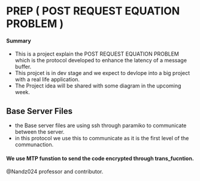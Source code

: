 # PREP ( POST REQUEST EQUATION PROBLEM )

#### Summary

* This is a project explain the POST REQUEST EQUATION PROBLEM which is the protocol developed to enhance the latency of a message buffer.
* This projcet is in dev stage and we expect to devlope into a big project with a real life application.
* The Project idea will be shared with some diagram in the upcoming week.


## Base Server Files

* the Base server files are using ssh through paramiko to communicate between the server.
* in this protocol we use this to communicate as it is the first level of the communaction.

#### We use MTP funstion to send the code encrypted through trans_fucntion.


@Nandz024 professor and contributor.
